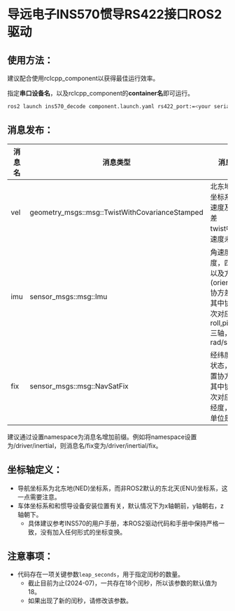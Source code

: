 # 导远电子INS570惯导RS422接口ROS2驱动

## 使用方法：

建议配合使用rclcpp_component以获得最佳运行效率。

指定**串口设备名**，以及rclcpp_component的**container名**即可运行。

```bash
ros2 launch ins570_decode component.launch.yaml rs422_port:=<your serial port name> container_name:=<your components container name>
```

## 消息发布：

消息名|消息类型|消息内容
---|---|---
vel|geometry_msgs::msg::TwistWithCovarianceStamped|北东地(NED)坐标系下的线速度及其协方差<br/>twist中的角速度未赋值
imu|sensor_msgs::msg::Imu|角速度，加速度，四元数，以及方向(orientation)协方差<br/>其中协方差依次对应roll,pitch,yaw三轴，单位是rad/s
fix|sensor_msgs::msg::NavSatFix|经纬度，GPS状态，以及位置协方差<br/>其中协方差依次对应纬度，经度，海拔，单位是m

建议通过设置namespace为消息名增加前缀。例如将namespace设置为/driver/inertial，则消息名/fix变为/driver/inertial/fix。

## 坐标轴定义：

* 导航坐标系为北东地(NED)坐标系，而非ROS2默认的东北天(ENU)坐标系，这一点需要注意。
* 车体坐标系和和惯导设备安装位置有关，默认情况下为x轴朝前，y轴朝右，z轴朝下。
  * 具体建议参考INS570的用户手册，本ROS2驱动代码和手册中保持严格一致，没有加入任何形式的坐标变换。


## 注意事项：

* 代码存在一项关键参数`leap_seconds`，用于指定闰秒的数量。
  * 截止目前为止(2024-07)，一共存在18个闰秒，所以该参数的默认值为18。
  * 如果出现了新的闰秒，请修改该参数。
